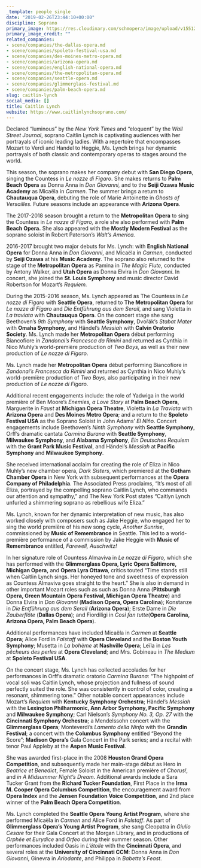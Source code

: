 ```yaml
---
_template: people_single
date: "2019-02-26T23:44:10+00:00"
discipline: Soprano
primary_image: https://res.cloudinary.com/schmopera/image/upload/v1551224546/media/2019/02/CaitlinLynch.jpg
primary_image_credit: ""
related_companies:
- scene/companies/the-dallas-opera.md
- scene/companies/spoleto-festival-usa.md
- scene/companies/des-moines-metro-opera.md
- scene/companies/arizona-opera.md
- scene/companies/english-national-opera.md
- scene/companies/the-metropolitan-opera.md
- scene/companies/seattle-opera.md
- scene/companies/glimmerglass-festival.md
- scene/companies/palm-beach-opera.md
slug: caitlin-lynch
social_media: []
title: Caitlin Lynch
website: https://www.caitlinlynchsoprano.com/
---
```

Declared “luminous” by the _New York Times_ and “eloquent” by the _Wall Street Journal_, soprano Caitlin Lynch is captivating audiences with her portrayals of iconic leading ladies. With a repertoire that encompasses Mozart to Verdi and Handel to Heggie, Ms. Lynch brings her dynamic portrayals of both classic and contemporary operas to stages around the world.

This season, the soprano makes her company debut with **San Diego Opera**, singing the Countess in _Le nozze di Figaro_. She makes returns to **Palm Beach Opera** as Donna Anna in _Don Giovanni,_ and to the **Seiji Ozawa Music Academy** as Micaëla in _Carmen_. The summer brings a return to **Chautauqua Opera**, debuting the role of Marie Antoinette in _Ghosts of Versailles._ Future seasons include an appearance with **Arizona Opera**.

The 2017-2018 season brought a return to the **Metropolitan Opera** to sing the Countess in _Le nozze di Figaro,_ a role she also performed with **Palm Beach Opera.** She also appeared with the **Mostly Modern Festival** as the soprano soloist in Robert Paterson’s _Walt’s America._

2016-2017 brought two major debuts for Ms. Lynch: with **English National Opera** for Donna Anna in _Don_ _Giovanni_, and Micaëla in _Carmen_, conducted by **Seiji Ozawa** at his **Music Academy**. The soprano also returned to the stage of the **Metropolitan Opera** as Pamina in _The Magic Flute_, conducted by Antony Walker, and **Utah Opera** as Donna Elvira in _Don Giovanni_. In concert, she joined the **St. Louis Symphony** and music director David Robertson for Mozart’s _Requiem._

During the 2015-2016 season, Ms. Lynch appeared as The Countess in _Le nozze di Figaro_ with **Seattle Opera**, returned to **The Metropolitan Opera** for _Le nozze di Figaro_ and _Die Entführung aus dem Serail_, and sang Violetta in _La traviata_ with **Chautauqua Opera**. On the concert stage she sang Beethoven’s _9th Symphony_ with **Seattle Symphony**, Dvořák’s _Stabat Mater_ with **Omaha Symphony**, and Händel’s _Messiah_ with **Calvin Oratorio Society**. Ms. Lynch made her **Metropolitan Opera** début performing Biancofiore in _Zandonai’s Francesca da Rimini_ and returned as Cynthia in Nico Muhly’s world-première production of _Two Boys,_ as well as their new production of _Le nozze di Figaro_.

Ms. Lynch made her **Metropolitan Opera** début performing Biancofiore in _Zandonai’s Francesca da Rimini_ and returned as Cynthia in Nico Muhly’s world-première production of _Two Boys,_ also participating in their new production of _Le nozze di Figaro_.

Additional recent engagements include: the role of Yadwiga in the world première of Ben Moore’s _Enemies, a Love Story_ at **Palm Beach Opera**, Marguerite in _Faust_ at **Michigan Opera Theatre**, Violetta in _La Traviata_ with **Arizona Opera** and **Des Moines Metro Opera**; and a return to the **Spoleto Festival USA** as the Soprano Soloist in John Adams’ _El Niño_. Concert engagements include Beethoven’s _Ninth Symphony_ with **Seattle Symphony**, Orff’s dramatic cantata _Carmina Burana_ with **Seattle Symphony**, **Milwaukee** **Symphony**, and **Alabama** **Symphony**, _Ein Deutsches Requiem_ with the **Grant Park Music Festival**, and Händel’s _Messiah_ at **Pacific Symphony** and **Milwaukee Symphony**.

She received international acclaim for creating the role of Eliza in Nico Muhly’s new chamber opera, _Dark Sisters_, which premiered at the **Gotham Chamber Opera** in New York with subsequent performances at the **Opera Company of Philadelphia**. The Associated Press proclaims, “It’s most of all Eliza, portrayed by the compelling soprano Caitlin Lynch, who commands our attention and sympathy,” and The New York Post states “Caitlyn Lynch unfurled a shimmering soprano as rebellious wife Eliza.”

Ms. Lynch, known for her dynamic interpretation of new music, has also worked closely with composers such as Jake Heggie, who engaged her to sing the world première of his new song cycle, _Another Sunrise_, commissioned by **Music of Remembrance** in Seattle. This led to a world-première performance of a commission by Jake Heggie with **Music of Remembrance** entitled, _Farewell, Auschwitz!_

In her signature role of Countess Almaviva in _Le nozze di Figaro,_ which she has performed with the **Glimmerglass Opera, Lyric Opera Baltimore, Michigan Opera,** and **Opera Lyra Ottawa**, critics touted “Time stands still when Caitlin Lynch sings. Her honeyed tone and sweetness of expression as Countess Almaviva goes straight to the heart.” She is also in demand in other important Mozart roles such as such as Donna Anna (**Pittsburgh Opera, Green Mountain Opera Festival, Michigan Opera Theatre**) and Donna Elvira in _Don Giovanni_ (**Madison Opera, Opera Carolina**); Konstanze in _Die Entführung aus dem Serail_ (**Arizona Opera**); Erste Dame in _Die Zauberflöte_ (**Dallas Opera**); and Fiordiligi in _Così fan tutte_(**Opera Carolina, Arizona Opera, Palm Beach Opera**).

Additional performances have included Micaëla in _Carmen_ at **Seattle Opera**; Alice Ford in _Falstaff_ with **Opera Cleveland** and the **Boston Youth Symphony**; Musetta in _La bohème_ at **Nashville Opera**; Leïla in _Les pêcheurs des perles_ at **Opera Cleveland**; and Mrs. Gobineau in _The Medium_ at **Spoleto Festival USA**.

On the concert stage, Ms. Lynch has collected accolades for her performances in Orff’s dramatic oratorio _Carmina Burana_: “The highpoint of vocal soli was Caitlin Lynch, whose projection and fullness of sound perfectly suited the role. She was consistently in control of color, creating a resonant, shimmering tone.” Other notable concert appearances include Mozart’s _Requiem_ with **Kentucky Symphony** **Orchestra**; Händel’s _Messiah_ with the **Lexington Philharmonic, Ann Arbor Symphony, Pacific Symphony** and **Milwaukee Symphony**; Carl Nielson’s _Symphony No. 3, Op. 27_ with the **Cincinnati Symphony Orchestra**; a Mendelssohn concert with the **Glimmerglass Opera**; Monteverdi’s _Lamento della Ninfa_ with the **Grandin Festival**; a concert with the **Columbus Symphony** entitled “Beyond the Score”; **Madison Opera’s** Gala Concert in the Park series; and a recital with tenor Paul Appleby at the **Aspen Music Festival**.

She was awarded first-place in the 2008 **Houston Grand Opera Competition**, and subsequently made her main-stage début as Hero in _Beatrice et Benedict_, Female Soloist in the American première of _Chorus!,_ and _in A Midsummer Night’s Dream_. Additional awards include a Sara Tucker Grant from the **Richard Tucker Foundation**, First Place in the **Irma M. Cooper Opera Columbus Competition**, the encouragement award from **Opera Index** and the **Jensen Foundation Voice Competition**, and 2nd place winner of the **Palm Beach Opera Competition**.

Ms. Lynch completed the **Seattle Opera Young Artist Program**, where she performed Micaëla in _Carmen_ and Alice Ford in _Falstaff_. As part of **Glimmerglass Opera’s Young Artist Program**, she sang Cleopatra in _Giulio Cesare_ for their Gala Concert at the Morgan Library, and in productions of _Orphée et Eurydice_ and _Orfeo_ during their summer season. Other performances included Oasis in _L’étoile_ with the **Cincinnati Opera**, and several roles at the **University of Cincinnati CCM**: Donna Anna in _Don Giovanni_, Ginevra in _Ariodante_, and Philippa in _Babette’s Feast_.